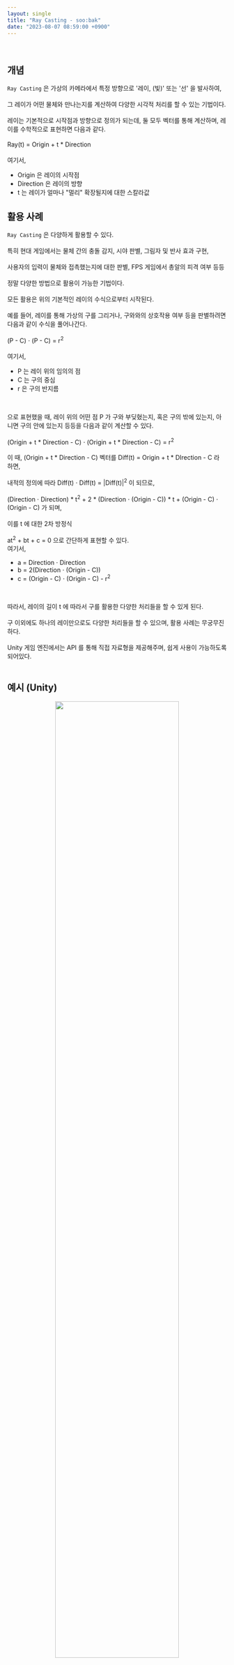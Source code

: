 ```yaml
---
layout: single
title: "Ray Casting - soo:bak"
date: "2023-08-07 08:59:00 +0900"
---
```

<br>

## 개념
`Ray Casting` 은 가상의 카메라에서 특정 방향으로 '레이, (빛)' 또는 '선' 을 발사하여,<br>
<br>
그 레이가 어떤 물체와 만나는지를 계산하여 다양한 시각적 처리를 할 수 있는 기법이다. <br>
<br>
레이는 기본적으로 시작점과 방향으로 정의가 되는데, 둘 모두 벡터를 통해 계산하며, 레이를 수학적으로 표현하면 다음과 같다.<br>
<br>
Ray(t) = Origin + t * Direction <br>
<br>
여기서,<br>
  - Origin 은 레이의 시작점<br>
  - Direction 은 레이의 방향<br>
  - t 는 레이가 얼마나 "멀리" 확장될지에 대한 스칼라값 <br>

## 활용 사례
`Ray Casting` 은 다양하게 활용할 수 있다.<br>
<br>
특히 현대 게임에서는 물체 간의 충돌 감지, 시야 판별, 그림자 및 반사 효과 구현,<br>
<br>
사용자의 입력이 물체와 접촉했는지에 대한 판별, FPS 게임에서 총알의 피격 여부 등등<br>
<br>
정말 다양한 방법으로 활용이 가능한 기법이다. <br>
<br>
모든 활용은 위의 기본적인 레이의 수식으로부터 시작된다. <br>
<br>
예를 들어, 레이를 통해 가상의 구를 그리거나, 구와와의 상호작용 여부 등을 판별하려면 다음과 같이 수식을 풀어나간다. <br>
<br>
(P - C) ⋅ (P - C) = r<sup>2</sup> <br>
<br>
여기서,<br>
  - P 는 레이 위의 임의의 점
  - C 는 구의 중심
  - r 은 구의 반지름
<br>

으로 표현했을 때, 레이 위의 어떤 점 P 가 구와 부딪혔는지, 혹은 구의 밖에 있는지, 아니면 구의 안에 있는지 등등을 다음과 같이 계산할 수 있다.<br>
<br>
(Origin + t * Direction - C) ⋅ (Origin + t * Direction - C) = r<sup>2</sup> <br>
<br>
이 때, (Origin + t * Direction - C) 벡터를 Diff(t) = Origin + t * DIrection - C 라 하면, <br>
<br>
내적의 정의에 따라 Diff(t) ⋅ Diff(t) = |Diff(t)|<sup>2</sup> 이 되므로, <br>
<br>
(Direction ⋅ Direction) * t<sup>2</sup> + 2 * (Direction ⋅ (Origin - C)) * t + (Origin - C) ⋅ (Origin - C) 가 되며, <br>
<br>
이를 t 에 대한 2차 방정식<br>
<br>
at<sup>2</sup> + bt + c = 0 으로 간단하게 표현할 수 있다.
<br>
여기서,<br>
  - a = Direction ⋅ Direction <br>
  - b = 2(Direction ⋅ (Origin - C)) <br>
  - c = (Origin - C) ⋅ (Origin - C) - r<sup>2</sup> <br>
<br>

따라서, 레이의 길이 t 에 따라서 구를 활용한 다양한 처리들을 할 수 있게 된다. <br>
<br>
구 이외에도 하나의 레이만으로도 다양한 처리들을 할 수 있으며, 활용 사례는 무궁무진하다. <br>
<br>
Unity 게임 엔진에서는 API 를 통해 직접 자료형을 제공해주며, 쉽게 사용이 가능하도록 되어있다. <br>
<br>

## 예시 (Unity)

  <p align="center">
    <img src="/assets/images/slide_res/RayCastingExample.gif" align="center" width="75%">
    <figcaption align="center">직접 Ray 를 그려보면 직관적으로 이해할 수 있다</figcaption>
  </p>

<br><br><br>

[ 코드 ]<br>
  ```csharp
using System.Collections;
using System.Collections.Generic;
using UnityEngine;
using UnityEngine.UIElements;

public class RayCastingFOV : MonoBehaviour {

  public int numberOfRays = 720;

  public float fov = 60f;

  public float rayDistance = 1f;

  public LayerMask wallMask;

  public Color visibleColor = Color.yellow;

  public Color nonVisibleColor = Color.black;

  private void Update() {
    foreach (Transform child in transform) {
      Destroy(child.gameObject);
    }

    for (int i = 0; i < numberOfRays; i++) {
      float angle = (i / (float)numberOfRays) * 360 - 180;
      Vector3 rayDirection = Quaternion.Euler(0, angle, 0) * transform.forward;

      Ray ray = new Ray(transform.position, rayDirection);
      RaycastHit hit;

      Color rayColor = nonVisibleColor;

      if (angle >= -fov / 2 && angle <= fov / 2)
        rayColor = visibleColor;

      LineRenderer line = CreateLineRenderer(rayColor);
      line.SetPosition(0, transform.position);

      if (Physics.Raycast(ray, out hit, rayDistance, wallMask))
        line.SetPosition(1, hit.point);
      else
        line.SetPosition(1, transform.position + rayDirection * rayDistance);
    }
  }
  private LineRenderer CreateLineRenderer(Color color) {
    GameObject lineObject = new GameObject("Line");
    lineObject.transform.SetParent(transform);
    LineRenderer line = lineObject.AddComponent<LineRenderer>();
    line.material = new Material(Shader.Find("UI/Default"));
    line.startColor = color;
    line.endColor = color;
    line.startWidth = 0.01f;
    line.endWidth = 0.1f;
    line.positionCount = 2;
    return line;
  }
}
  ```
<br><br><br>
추가 - C언어와 Ray Casting 을 활용한 DOOM 모작 프로젝트 - soo:bak<br>
  <p align="center">
    <img src="/assets/images/slide_res/RayCastingExample2.gif" align="center" width="55%">
    <figcaption align="center">DOOM 모작</figcaption>
  </p>
<br>
